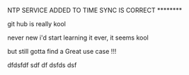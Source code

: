 NTP SERVICE ADDED TO TIME SYNC IS CORRECT ********

git hub is really kool

never new i'd start learning it ever, it seems kool

but still gotta find a Great use case !!!



dfdsfdf sdf df dsfds dsf 
